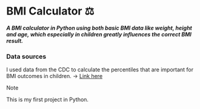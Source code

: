 # BMI Calculator ⚖️

***A BMI calculator in Python using both basic BMI data like weight, height and age, which especially in children greatly influences the correct BMI result.***

### Data sources

I used data from the CDC to calculate the percentiles that are important for BMI outcomes in children. -> [Link here](https://www.cdc.gov/growthcharts/cdc_charts.htm)

> [!NOTE]
> This is my first project in Python.